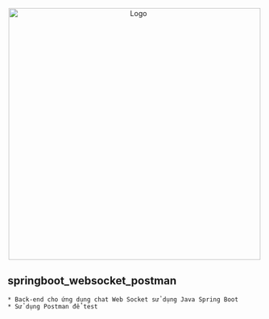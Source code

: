 <p align= "center">
    <img src="https://hocspringboot.net/wp-content/uploads/2020/12/MessageBroker.png" title="Logo" alt="Logo" width="500px">
</p>

## springboot_websocket_postman
    * Back-end cho ứng dụng chat Web Socket sử dụng Java Spring Boot
    * Sử dụng Postman để test


